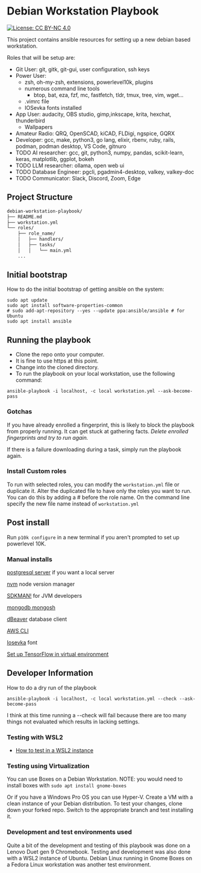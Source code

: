 # Debian Workstation Playbook

[![License: CC BY-NC 4.0](https://img.shields.io/badge/License-CC%20BY--NC%204.0-lightgrey.svg)](https://creativecommons.org/licenses/by-nc/4.0/)

This project contains ansible resources for setting up a new debian based workstation.

Roles that will be setup are:

- Git User: git, gitk, git-gui, user configuration, ssh keys
- Power User:
  - zsh, oh-my-zsh, extensions, powerlevel10k, plugins
  - numerous command line tools
    - btop, bat, eza, fzf, mc, fastfetch, tldr, tmux, tree, vim, wget...
  - .vimrc file
  - IOSevka fonts installed
- App User: audacity, OBS studio, gimp,inkscape, krita, hexchat, thunderbird
  - Wallpapers
- Amateur Radio: QRQ, OpenSCAD, kiCAD, FLDigi, ngspice, GQRX
- Developer: gcc, make, python3, go lang, elixir, rbenv, ruby, rails, podman, podman desktop, VS Code, gitnuro
- TODO AI researcher: gcc, git, python3, numpy, pandas, scikit-learn, keras, matplotlib, ggplot, bokeh
- TODO LLM researcher: ollama, open web ui
- TODO Database Engineer: pgcli, pgadmin4-desktop, valkey, valkey-doc
- TODO Communicator: Slack, Discord, Zoom, Edge

## Project Structure

```markdown
debian-workstation-playbook/
├── README.md
├── workstation.yml
└── roles/
    ├── role_name/
    │   ├── handlers/
    │   ├── tasks/
    │   │   └── main.yml
    ...
```

## Initial bootstrap

How to do the initial bootstrap of getting ansible on the system:

```shell
sudo apt update
sudo apt install software-properties-common
# sudo add-apt-repository --yes --update ppa:ansible/ansible # for Ubuntu 
sudo apt install ansible
```

## Running the playbook

- Clone the repo onto your computer.
- It is fine to use https at this point.
- Change into the cloned directory.
- To run the playbook on your local workstation, use the following command:

```shell
ansible-playbook -i localhost, -c local workstation.yml --ask-become-pass
```

### Gotchas

If you have already enrolled a fingerprint,
this is likely to block the playbook from properly running.
It can get stuck at gathering facts.
_Delete enrolled fingerprints and try to run again._

If there is a failure downloading during a task, simply run the playbook again.

### Install Custom roles

To run with selected roles, you can modify the `workstation.yml` file or duplicate it.
Alter the duplicated file to have only the roles you want to run.
You can do this by adding a \# before the role name.
On the command line specify the new file name instead of `workstation.yml`

## Post install

Run `p10k configure` in a new terminal if you aren't prompted to set up powerlevel 10K.

### Manual installs

[postgresql server](https://www.postgresql.org/download/linux/debian/) if you want a local server

[nvm](https://github.com/nvm-sh/nvm) node version manager

[SDKMAN!](sdkman.io/install) for JVM developers

[mongodb mongosh](https://www.mongodb.com/docs/manual/tutorial/install-mongodb-on-debian/)

[dBeaver]( https://dbeaver.io/download/) database client

[AWS CLI]( https://docs.aws.amazon.com/cli/latest/userguide/getting-started-install.html)

[Iosevka](https://github.com/be5invis/Iosevka) font

[Set up TensorFlow in virtual environment](https://www.tensorflow.org/install/pip)

## Developer Information

How to do a dry run of the playbook

```shell
ansible-playbook -i localhost, -c local workstation.yml --check --ask-become-pass
```

I think at this time running a --check will fail because there are too many things not evaluated which results in lacking settings.

### Testing with WSL2

- [How to test in a WSL2 instance](wsl2-testing.md)

### Testing using Virtualization

You can use Boxes on a Debian Workstation.
NOTE: you would need to install boxes with `sudo apt install gnome-boxes`

Or if you have a Windows Pro OS you can use Hyper-V.
Create a VM with a clean instance of your Debian distribution.
To test your changes, clone down your forked repo.
Switch to the appropriate branch and test installing it.

### Development and test environments used

Quite a bit of the development and testing of this playbook was done on a Lenovo Duet gen 9 Chromebook.
Testing and development was also done with a WSL2 instance of Ubuntu.
Debian Linux running in Gnome Boxes on a Fedora Linux workstation was another test environment.
